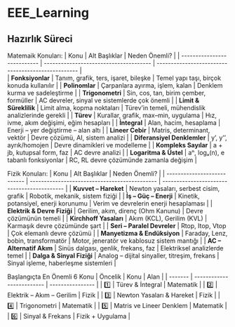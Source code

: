 # EEE_Learning

## Hazırlık Süreci
Matemaik Konuları:
| Konu                        | Alt Başlıklar                          | Neden Önemli?                                      |
| --------------------------- | -------------------------------------- | -------------------------------------------------- |               
| **Fonksiyonlar**            | Tanım, grafik, ters, işaret, bileşke   | Temel yapı taşı, birçok konuda kullanılır          |
| **Polinomlar**              | Çarpanlara ayırma, işlem, kalan        | Denklem kurma ve sadeleştirme                      |
| **Trigonometri**            | Sin, cos, tan, birim çember, formüller | AC devreler, sinyal ve sistemlerde çok önemli      |
| **Limit & Süreklilik**      | Limit alma, kopma noktaları            | Türev’in temeli, mühendislik analizlerinde gerekli |
| **Türev**                   | Kurallar, grafik, max–min, uygulama    | Hız, ivme, akım değişimi, eğim hesapları           |
| **İntegral**                | Alan, hacim, hesaplama                 | Enerji – yer değiştirme – alan altı                |
| **Lineer Cebir**            | Matris, determinant, vektör            | Devre çözümü, AI, sistem analizi                   |
| **Diferansiyel Denklemler** | y’, y’’, ayrık/homojen                 | Devre dinamikleri ve modelleme                     |
| **Kompleks Sayılar**        | a + jb, kutupsal form, faz             | AC devre analizi                                   |
| **Logaritma & Üstel**       | aⁿ, logₐ(n), e tabanlı fonksiyonlar    | RC, RL devre çözümünde zamanla değişim             |

Fizik Konuları:
| Konu                        | Alt Başlıklar                                 | Neden Önemli?                               |
| --------------------------- | --------------------------------------------- | ------------------------------------------- |
| **Kuvvet – Hareket**        | Newton yasaları, serbest cisim, grafik        | Robotik, mekanik, sistem fiziği             |
| **İş – Güç – Enerji**       | Kinetik, potansiyel, enerji korunumu          | Verim ve devrelerin enerji hesaplaması      |
| **Elektrik & Devre Fiziği** | Gerilim, akım, direnç (Ohm Kanunu)            | Devre çözümünün temeli                      |
| **Kirchhoff Yasaları**      | Akım (KCL), Gerilim (KVL)                     | Karmaşık devre çözümünde şart               |
| **Seri – Paralel Devreler** | Rtop, Itop, Vtop                              | Çok elemanlı devre çözümü                   |
| **Manyetizma & Endüksiyon** | Faraday, Lenz, bobin, transformatör           | Motor, jeneratör ve kablosuz sistem mantığı |
| **AC – Alternatif Akım**    | Sinüs dalgası, genlik, frekans, faz           | Elektriksel analizlerde temel               |
| **Dalga & Sinyal Fiziği**   | Analog – dijital sinyaller, titreşim, frekans | Sinyal işleme, haberleşme sistemleri        |

Başlangıçta En Önemli 6 Konu
| Öncelik | Konu                      | Alan             |
| ------- | ------------------------- | ---------------- |
| 1️⃣     | Türev & İntegral          | Matematik        |
| 2️⃣     | Elektrik – Akım – Gerilim | Fizik            |
| 3️⃣     | Newton Yasaları & Hareket | Fizik            |
| 4️⃣     | Trigonometri              | Matematik        |
| 5️⃣     | Matris ve Lineer Denklem  | Matematik        |
| 6️⃣     | Sinyal & Frekans          | Fizik + Uygulama |
